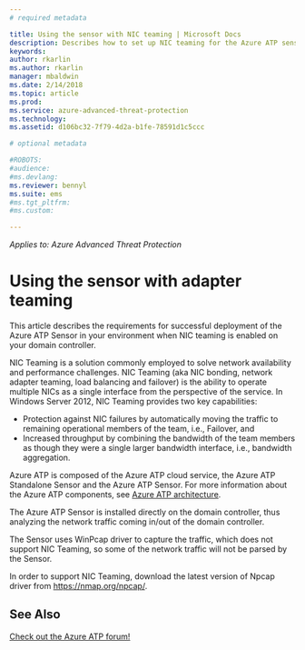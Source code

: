 ```yaml
---
# required metadata

title: Using the sensor with NIC teaming | Microsoft Docs
description: Describes how to set up NIC teaming for the Azure ATP sensor
keywords:
author: rkarlin
ms.author: rkarlin
manager: mbaldwin
ms.date: 2/14/2018
ms.topic: article
ms.prod:
ms.service: azure-advanced-threat-protection
ms.technology:
ms.assetid: d106bc32-7f79-4d2a-b1fe-78591d1c5ccc

# optional metadata

#ROBOTS:
#audience:
#ms.devlang:
ms.reviewer: bennyl
ms.suite: ems
#ms.tgt_pltfrm:
#ms.custom:

---
```


*Applies to: Azure Advanced Threat Protection*



# Using the sensor with adapter teaming

This article describes the requirements for successful deployment of the Azure ATP Sensor in your environment when NIC teaming is enabled on your domain controller. 

NIC Teaming is a solution commonly employed to solve network availability and performance challenges. NIC Teaming (aka NIC bonding, network adapter teaming, load balancing and failover) is the ability to operate multiple NICs as a single interface from the perspective of the service. In Windows Server 2012, NIC Teaming provides two key capabilities:

- Protection against NIC failures by automatically moving the traffic to remaining operational members of the team, i.e., Failover, and
- Increased throughput by combining the bandwidth of the team members as though they were a single larger bandwidth interface, i.e., bandwidth aggregation.

Azure ATP is composed of the Azure ATP cloud service, the Azure ATP Standalone Sensor and the Azure ATP Sensor. For more information about the Azure ATP components, see [Azure ATP architecture](atp-architecture.md).

The Azure ATP Sensor is installed directly on the domain controller, thus analyzing the network traffic coming in/out of the domain controller.

The Sensor uses WinPcap driver to capture the traffic, which does not support NIC Teaming, so some of the network traffic will not be parsed by the Sensor.

In order to support NIC Teaming, download the latest version of Npcap driver from https://nmap.org/npcap/.



## See Also
[Check out the Azure ATP forum!](https://social.technet.microsoft.com/Forums/security/home?forum=mata)
